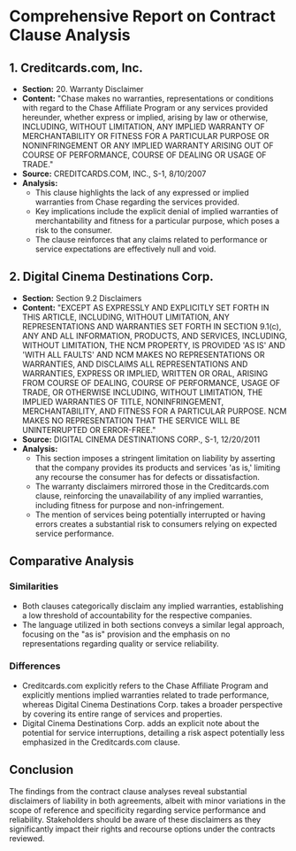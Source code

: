 # Comprehensive Report on Contract Clause Analysis

## 1. Creditcards.com, Inc.
- **Section:** 20. Warranty Disclaimer
- **Content:** "Chase makes no warranties, representations or conditions with regard to the Chase Affiliate Program or any services provided hereunder, whether express or implied, arising by law or otherwise, INCLUDING, WITHOUT LIMITATION, ANY IMPLIED WARRANTY OF MERCHANTABILITY OR FITNESS FOR A PARTICULAR PURPOSE OR NONINFRINGEMENT OR ANY IMPLIED WARRANTY ARISING OUT OF COURSE OF PERFORMANCE, COURSE OF DEALING OR USAGE OF TRADE."
- **Source:** CREDITCARDS.COM, INC., S-1, 8/10/2007
- **Analysis:**
    - This clause highlights the lack of any expressed or implied warranties from Chase regarding the services provided. 
    - Key implications include the explicit denial of implied warranties of merchantability and fitness for a particular purpose, which poses a risk to the consumer.
    - The clause reinforces that any claims related to performance or service expectations are effectively null and void.

## 2. Digital Cinema Destinations Corp.
- **Section:** Section 9.2 Disclaimers
- **Content:** "EXCEPT AS EXPRESSLY AND EXPLICITLY SET FORTH IN THIS ARTICLE, INCLUDING, WITHOUT LIMITATION, ANY REPRESENTATIONS AND WARRANTIES SET FORTH IN SECTION 9.1(c), ANY AND ALL INFORMATION, PRODUCTS, AND SERVICES, INCLUDING, WITHOUT LIMITATION, THE NCM PROPERTY, IS PROVIDED 'AS IS' AND 'WITH ALL FAULTS' AND NCM MAKES NO REPRESENTATIONS OR WARRANTIES, AND DISCLAIMS ALL REPRESENTATIONS AND WARRANTIES, EXPRESS OR IMPLIED, WRITTEN OR ORAL, ARISING FROM COURSE OF DEALING, COURSE OF PERFORMANCE, USAGE OF TRADE, OR OTHERWISE INCLUDING, WITHOUT LIMITATION, THE IMPLIED WARRANTIES OF TITLE, NONINFRINGEMENT, MERCHANTABILITY, AND FITNESS FOR A PARTICULAR PURPOSE. NCM MAKES NO REPRESENTATION THAT THE SERVICE WILL BE UNINTERRUPTED OR ERROR-FREE."
- **Source:** DIGITAL CINEMA DESTINATIONS CORP., S-1, 12/20/2011
- **Analysis:**
    - This section imposes a stringent limitation on liability by asserting that the company provides its products and services 'as is,' limiting any recourse the consumer has for defects or dissatisfaction.
    - The warranty disclaimers mirrored those in the Creditcards.com clause, reinforcing the unavailability of any implied warranties, including fitness for purpose and non-infringement.
    - The mention of services being potentially interrupted or having errors creates a substantial risk to consumers relying on expected service performance.

## Comparative Analysis
### Similarities
- Both clauses categorically disclaim any implied warranties, establishing a low threshold of accountability for the respective companies.
- The language utilized in both sections conveys a similar legal approach, focusing on the "as is" provision and the emphasis on no representations regarding quality or service reliability.

### Differences
- Creditcards.com explicitly refers to the Chase Affiliate Program and explicitly mentions implied warranties related to trade performance, whereas Digital Cinema Destinations Corp. takes a broader perspective by covering its entire range of services and properties.
- Digital Cinema Destinations Corp. adds an explicit note about the potential for service interruptions, detailing a risk aspect potentially less emphasized in the Creditcards.com clause.

## Conclusion
The findings from the contract clause analyses reveal substantial disclaimers of liability in both agreements, albeit with minor variations in the scope of reference and specificity regarding service performance and reliability. Stakeholders should be aware of these disclaimers as they significantly impact their rights and recourse options under the contracts reviewed.
```